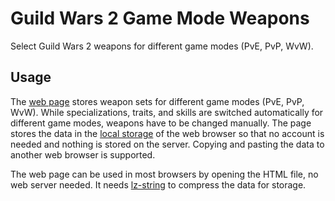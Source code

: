 # Guild Wars 2 Game Mode Weapons

Select Guild Wars 2 weapons for different game modes (PvE, PvP, WvW).

## Usage

The [web page](weapon.html) stores weapon sets for different game modes (PvE,
PvP, WvW). While specializations, traits, and skills are switched automatically
for different game modes, weapons have to be changed manually. The page stores
the data in the [local
storage](https://developer.mozilla.org/en-US/docs/Web/API/Window/localStorage)
of the web browser so that no account is needed and nothing is stored on the
server. Copying and pasting the data to another web browser is supported.

The web page can be used in most browsers by opening the HTML file, no web
server needed.  It needs
[lz-string](https://github.com/pieroxy/lz-string/blob/master/libs/lz-string.min.js)
to compress the data for storage.

